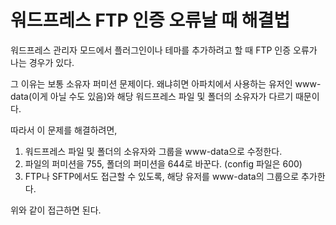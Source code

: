 # 워드프레스 FTP 인증 오류날 때 해결법 

워드프레스 관리자 모드에서 플러그인이나 테마를 추가하려고 할 때 FTP 인증 오류가 나는 경우가 있다. 

그 이유는 보통 소유자 퍼미션 문제이다. 왜냐히면 아파치에서 사용하는 유저인 www-data(이게 아닐 수도 있음)와 해당 워드프레스 파일 및 폴더의 소유자가 다르기 때문이다. 

따라서 이 문제를 해결하려면, 

1. 워드프레스 파일 및 폴더의 소유자와 그룹을 www-data으로 수정한다.
2. 파일의 퍼미션을 755, 폴더의 퍼미션을 644로 바꾼다. (config 파일은 600)
3. FTP나 SFTP에서도 접근할 수 있도록, 해당 유저를 www-data의 그룹으로 추가한다. 

위와 같이 접근하면 된다. 
